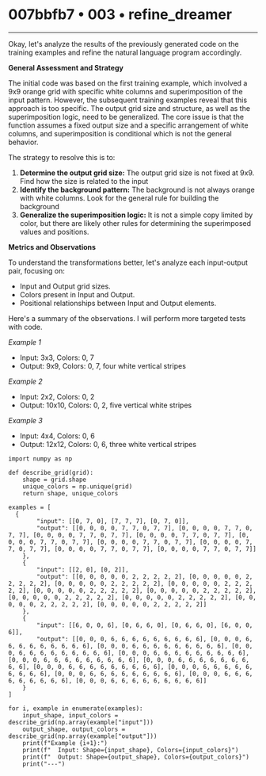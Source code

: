 # 007bbfb7 • 003 • refine_dreamer

---
Okay, let's analyze the results of the previously generated code on the training examples and refine the natural language program accordingly.

**General Assessment and Strategy**

The initial code was based on the first training example, which involved a 9x9 orange grid with specific white columns and superimposition of the input pattern. However, the subsequent training examples reveal that this approach is too specific. The output grid size and structure, as well as the superimposition logic, need to be generalized. The core issue is that the function assumes a fixed output size and a specific arrangement of white columns, and superimposition is conditional which is not the general behavior.

The strategy to resolve this is to:

1.  **Determine the output grid size:** The output grid size is not fixed at 9x9. Find how the size is related to the input
2.  **Identify the background pattern:** The background is not always orange with white columns. Look for the general rule for building the background
3.  **Generalize the superimposition logic:** It is not a simple copy limited by color, but there are likely other rules for determining the superimposed values and positions.

**Metrics and Observations**

To understand the transformations better, let's analyze each input-output pair, focusing on:

*   Input and Output grid sizes.
*   Colors present in Input and Output.
*   Positional relationships between Input and Output elements.

Here's a summary of the observations. I will perform more targeted tests with code.

*Example 1*

*   Input: 3x3, Colors: 0, 7
*   Output: 9x9, Colors: 0, 7, four white vertical stripes

*Example 2*

*   Input: 2x2, Colors: 0, 2
*   Output: 10x10, Colors: 0, 2, five vertical white stripes

*Example 3*

*   Input: 4x4, Colors: 0, 6
*   Output: 12x12, Colors: 0, 6, three white vertical stripes

```tool_code
import numpy as np

def describe_grid(grid):
    shape = grid.shape
    unique_colors = np.unique(grid)
    return shape, unique_colors

examples = [
  {
        "input": [[0, 7, 0], [7, 7, 7], [0, 7, 0]],
        "output": [[0, 0, 0, 0, 7, 7, 0, 7, 7], [0, 0, 0, 0, 7, 7, 0, 7, 7], [0, 0, 0, 0, 7, 7, 0, 7, 7], [0, 0, 0, 0, 7, 7, 0, 7, 7], [0, 0, 0, 0, 7, 7, 0, 7, 7], [0, 0, 0, 0, 7, 7, 0, 7, 7], [0, 0, 0, 0, 7, 7, 0, 7, 7], [0, 0, 0, 0, 7, 7, 0, 7, 7], [0, 0, 0, 0, 7, 7, 0, 7, 7]]
    },
    {
        "input": [[2, 0], [0, 2]],
        "output": [[0, 0, 0, 0, 0, 2, 2, 2, 2, 2], [0, 0, 0, 0, 0, 2, 2, 2, 2, 2], [0, 0, 0, 0, 0, 2, 2, 2, 2, 2], [0, 0, 0, 0, 0, 2, 2, 2, 2, 2], [0, 0, 0, 0, 0, 2, 2, 2, 2, 2], [0, 0, 0, 0, 0, 2, 2, 2, 2, 2], [0, 0, 0, 0, 0, 2, 2, 2, 2, 2], [0, 0, 0, 0, 0, 2, 2, 2, 2, 2], [0, 0, 0, 0, 0, 2, 2, 2, 2, 2], [0, 0, 0, 0, 0, 2, 2, 2, 2, 2]]
    },
    {
        "input": [[6, 0, 0, 6], [0, 6, 6, 0], [0, 6, 6, 0], [6, 0, 0, 6]],
        "output": [[0, 0, 0, 6, 6, 6, 6, 6, 6, 6, 6, 6], [0, 0, 0, 6, 6, 6, 6, 6, 6, 6, 6, 6], [0, 0, 0, 6, 6, 6, 6, 6, 6, 6, 6, 6], [0, 0, 0, 6, 6, 6, 6, 6, 6, 6, 6, 6], [0, 0, 0, 6, 6, 6, 6, 6, 6, 6, 6, 6], [0, 0, 0, 6, 6, 6, 6, 6, 6, 6, 6, 6], [0, 0, 0, 6, 6, 6, 6, 6, 6, 6, 6, 6], [0, 0, 0, 6, 6, 6, 6, 6, 6, 6, 6, 6], [0, 0, 0, 6, 6, 6, 6, 6, 6, 6, 6, 6], [0, 0, 0, 6, 6, 6, 6, 6, 6, 6, 6, 6], [0, 0, 0, 6, 6, 6, 6, 6, 6, 6, 6, 6], [0, 0, 0, 6, 6, 6, 6, 6, 6, 6, 6, 6]]
    }
]

for i, example in enumerate(examples):
    input_shape, input_colors = describe_grid(np.array(example["input"]))
    output_shape, output_colors = describe_grid(np.array(example["output"]))
    print(f"Example {i+1}:")
    print(f"  Input: Shape={input_shape}, Colors={input_colors}")
    print(f"  Output: Shape={output_shape}, Colors={output_colors}")
    print("---")
```
